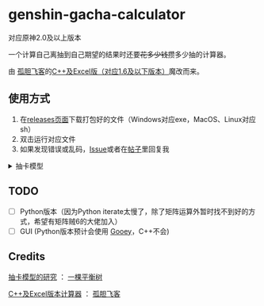 # genshin-gacha-calculator

对应原神2.0及以上版本

一个计算自己离抽到自己期望的结果时还要~~花多少钱~~攒多少抽的计算器。

由 [孤胆飞客](https://bbs.nga.cn/nuke.php?func=ucp&uid=43116386)的[C++及Excel版（对应1.6及以下版本）](https://bbs.nga.cn/read.php?tid=26447862)魔改而来。

## 使用方式
1. 在[releases页面](https://github.com/Mark9804/genshin-gacha-calculator/releases)下载打包好的文件（Windows对应exe，MacOS、Linux对应sh）
2. 双击运行对应文件
3. 如果发现错误或乱码，[Issue](https://github.com/Mark9804/genshin-gacha-calculator/issues/new)或者在[帖子](https://bbs.nga.cn/read.php?tid=27989098)里回复我

<details>
<summary>抽卡模型</summary>

## 抽卡模型（来自： [一棵平衡树](https://space.bilibili.com/6165300)）

### 基础模型

#### 轮盘选择法

轮盘选择法是经常应用于随机选择权重不同的多类物品的算法。类似于超市中常见的大转盘抽奖，转动转盘，转盘停下的位置是随机的，因此指针指向某类物品的概率正比于某类物品所占面积。

![img](https://i0.hdslb.com/bfs/article/b489443c990bb7270bd0586affd3cce60961e67c.png@942w_609h_progressive.webp)

计算机中的实现也很容易，给定物品 ![A_1%2CA_2%2C%20%5Cdots%20A_n](https://api.bilibili.com/x/web-frontend/mathjax/tex?formula=A_1%2CA_2%2C%20%5Cdots%20A_n) ，各自权重为 ![W_1%2CW_2%2C%20%5Cdots%20W_n](https://api.bilibili.com/x/web-frontend/mathjax/tex?formula=W_1%2CW_2%2C%20%5Cdots%20W_n) 。随机一个在 ![%5B1%2C%5Csum_%5Cnolimits%7Bi%3D1%7D%5En%7BW_i%7D%5D](https://api.bilibili.com/x/web-frontend/mathjax/tex?formula=%5B1%2C%5Csum_%5Cnolimits%7Bi%3D1%7D%5En%7BW_i%7D%5D) 上均匀分布的整数 ![R](https://api.bilibili.com/x/web-frontend/mathjax/tex?formula=R) ， ![R](https://api.bilibili.com/x/web-frontend/mathjax/tex?formula=R) 落在区间 ![%5B%5Csum_%5Cnolimits%7Bi%3D1%7D%5E%7Bj-1%7D%7BW_i%7D%2B1%2C%5Csum_%5Cnolimits%7Bi%3D1%7D%5E%7Bj%7D%7BW_i%7D%5D](https://api.bilibili.com/x/web-frontend/mathjax/tex?formula=%5B%5Csum_%5Cnolimits%7Bi%3D1%7D%5E%7Bj-1%7D%7BW_i%7D%2B1%2C%5Csum_%5Cnolimits%7Bi%3D1%7D%5E%7Bj%7D%7BW_i%7D%5D) 即是选中了物品 ![A_j](https://api.bilibili.com/x/web-frontend/mathjax/tex?formula=A_j) 。

##### 适用于抽卡的轮盘选择法

如果完全根据权重来进行选择，实现让玩家必得某类物品的功能会比较繁琐。因此对朴素的轮盘选择法进行一点改变，设置权重和的上限 ![W_%7Bceil%7D](https://api.bilibili.com/x/web-frontend/mathjax/tex?formula=W_%7Bceil%7D) ，选取的随机数落在 ![%5B1%2Cmin(%5Csum_%5Cnolimits%7Bi%3D1%7D%5En%7BW_i%7D%2CW_%7Bceil%7D)%5D](https://api.bilibili.com/x/web-frontend/mathjax/tex?formula=%5B1%2Cmin(%5Csum_%5Cnolimits%7Bi%3D1%7D%5En%7BW_i%7D%2CW_%7Bceil%7D)%5D) ，并对物品按照从高优先级到低优先级的顺序编号。这样修改后，想要保证玩家必得某类物品时只需将其优先级设置为最高，并将其权重设置超过 ![W_%7Bceil%7D](https://api.bilibili.com/x/web-frontend/mathjax/tex?formula=W_%7Bceil%7D) ，即可简洁的实现必得某类物品。

**例子：**
>你是蒙德百货的售货员布兰琪小姐，接百货经理要求组织特卖活动鼓励旅行者来蒙德百货购物，以在与荣发商铺的竞争中取得优势。现在你想以购物满额度获得抽奖机会的方式来吸引旅行者。
> 
> 你认为购物每满一万摩拉获得一次抽奖机会比较合适，每次抽奖有10%概率获得大奖：蒙德百货一万摩拉代金券，有30%概率获得幸运奖：能治疗脱发的药，有60%的概率获得安慰奖：能用来盖房子的无相之雷方块。
> 
> 由于售货处正好有一个二十面骰子，你决定使用轮盘选择法进行抽奖，大奖权重2，幸运奖权重6，安慰奖权重12。骰子落到1-2时旅行者获得大奖，骰子落到3-8时旅行者获得幸运奖，骰子落到9-20时旅行者获得安慰奖。
> 
> 由于担心旅行者由于运气太背总是抽不到大奖，愤而前往荣发商铺购物，你贴心的设计了若连续9次抽奖都没有抽到大奖，下次抽奖大奖的权重变为20，这样骰子落到1-20时获得大奖，21-26时获得幸运奖，27-38时获得安慰奖。因为骰子产生的随机数上限为20，不可能落到21-38，此时旅行者必能够抽到大奖。
> 
> ![img](https://i0.hdslb.com/bfs/article/aea65cbbb15f358539845c0f252f1cfcfffc13ae.png@942w_159h_progressive.webp) 布兰琪小姐设计的抽奖系统
> 
> 现在你非常自信，使用这套抽奖规则开始了蒙德百货今日营业。旅行者已经来了，快向他推销吧！
> 
> ![img](https://i0.hdslb.com/bfs/article/016838ed75ac3c481d68ba0894a0bf3a790d6282.png@942w_629h_progressive.webp) 注意旅行者的头发

为方便讲解模型，本文之后的轮盘选均为![W_%7Bceil%7D%3D10000](https://api.bilibili.com/x/web-frontend/mathjax/tex?formula=W_%7Bceil%7D%3D10000) 的此类轮盘选择法。

### 决定抽到物品等级的机制

#### “保底”机制

每抽卡一次进行一次轮盘选以确定抽到什么等级的物品，常驻祈愿和角色活动祈愿各类物品的权重如下：

![%5Cbegin%7Barray%7D%7Bl%7D%0A%20%20%20%20W_%7B%E5%B8%B8%E9%A9%BB%E5%92%8C%E8%A7%92%E8%89%B2%E7%A5%88%E6%84%BF%E4%BA%94%E6%98%9F%7D%5Bi%5D%3D%0A%20%20%20%20%5Cleft%5C%7B%0A%20%20%20%20%20%20%20%20%20%20%20%20%5Cbegin%7Barray%7D%7Bl%7D%0A%20%20%20%20%20%20%20%20%20%20%20%2060%20%26%20(i%5Cleq73)%5C%5C%0A%20%20%20%20%20%20%20%20%20%20%20%2060%2B600%5Ccdot(i-73)%20%26%20(i%5Cgeq74)%0A%20%20%20%20%20%20%20%20%20%20%20%20%5Cend%7Barray%7D%0A%20%20%20%20%5Cright.%5C%5C%0A%20%20%20%20W_%7B%E5%B8%B8%E9%A9%BB%E5%92%8C%E8%A7%92%E8%89%B2%E7%A5%88%E6%84%BF%E5%9B%9B%E6%98%9F%7D%5Bj%5D%3D%0A%20%20%20%20%5Cleft%5C%7B%0A%20%20%20%20%20%20%20%20%20%20%20%20%5Cbegin%7Barray%7D%7Bl%7D%0A%20%20%20%20%20%20%20%20%20%20%20%20510%20%26%20%5Chfill(j%5Cleq8)%5C%5C%0A%20%20%20%20%20%20%20%20%20%20%20%20510%2B5100%5Ccdot(j-8)%20%26%20%5Chfill(j%5Cgeq9)%5C%5C%0A%20%20%20%20%20%20%20%20%20%20%20%20%5Cend%7Barray%7D%0A%20%20%20%20%5Cright.%5C%5C%0A%20%20%20%20W_%7B%E4%B8%89%E6%98%9F%E7%89%A9%E5%93%81%7D%3D9430%0A%5Cend%7Barray%7D](https://api.bilibili.com/x/web-frontend/mathjax/tex?formula=%5Cbegin%7Barray%7D%7Bl%7D%0A%20%20%20%20W_%7B%E5%B8%B8%E9%A9%BB%E5%92%8C%E8%A7%92%E8%89%B2%E7%A5%88%E6%84%BF%E4%BA%94%E6%98%9F%7D%5Bi%5D%3D%0A%20%20%20%20%5Cleft%5C%7B%0A%20%20%20%20%20%20%20%20%20%20%20%20%5Cbegin%7Barray%7D%7Bl%7D%0A%20%20%20%20%20%20%20%20%20%20%20%2060%20%26%20(i%5Cleq73)%5C%5C%0A%20%20%20%20%20%20%20%20%20%20%20%2060%2B600%5Ccdot(i-73)%20%26%20(i%5Cgeq74)%0A%20%20%20%20%20%20%20%20%20%20%20%20%5Cend%7Barray%7D%0A%20%20%20%20%5Cright.%5C%5C%0A%20%20%20%20W_%7B%E5%B8%B8%E9%A9%BB%E5%92%8C%E8%A7%92%E8%89%B2%E7%A5%88%E6%84%BF%E5%9B%9B%E6%98%9F%7D%5Bj%5D%3D%0A%20%20%20%20%5Cleft%5C%7B%0A%20%20%20%20%20%20%20%20%20%20%20%20%5Cbegin%7Barray%7D%7Bl%7D%0A%20%20%20%20%20%20%20%20%20%20%20%20510%20%26%20%5Chfill(j%5Cleq8)%5C%5C%0A%20%20%20%20%20%20%20%20%20%20%20%20510%2B5100%5Ccdot(j-8)%20%26%20%5Chfill(j%5Cgeq9)%5C%5C%0A%20%20%20%20%20%20%20%20%20%20%20%20%5Cend%7Barray%7D%0A%20%20%20%20%5Cright.%5C%5C%0A%20%20%20%20W_%7B%E4%B8%89%E6%98%9F%E7%89%A9%E5%93%81%7D%3D9430%0A%5Cend%7Barray%7D)

武器活动祈愿各类物品的权重如下：

![%5Cbegin%7Barray%7D%7Bl%7D%0A%20%20%20%20W_%7B%E6%AD%A6%E5%99%A8%E7%A5%88%E6%84%BF%E4%BA%94%E6%98%9F%7D%5Bi%5D%3D%0A%20%20%20%20%5Cleft%5C%7B%0A%20%20%20%20%20%20%20%20%20%20%20%20%5Cbegin%7Barray%7D%7Bl%7D%0A%20%20%20%20%20%20%20%20%20%20%20%2070%20%26%20%5Chfill(i%5Cleq62)%5C%5C%0A%20%20%20%20%20%20%20%20%20%20%20%2070%2B700%5Ccdot(i-62)%20%26%20%5Chfill(63%5Cleq%20i%5Cleq73)%5C%5C%0A%20%20%20%20%20%20%20%20%20%20%20%207770%2B350%5Ccdot(i-73)%20%26%20%5Chfill(i%5Cgeq74)%0A%20%20%20%20%20%20%20%20%20%20%20%20%5Cend%7Barray%7D%0A%20%20%20%20%5Cright.%5C%5C%0A%20%20%20%20W_%7B%E6%AD%A6%E5%99%A8%E7%A5%88%E6%84%BF%E5%9B%9B%E6%98%9F%7D%5Bj%5D%3D%0A%20%20%20%20%5Cleft%5C%7B%0A%20%20%20%20%20%20%20%20%20%20%20%20%5Cbegin%7Barray%7D%7Bl%7D%0A%20%20%20%20%20%20%20%20%20%20%20%20600%20%26%20%5Chfill(j%5Cleq7)%5C%5C%0A%20%20%20%20%20%20%20%20%20%20%20%206600%20%26%20%5Chfill(j%3D8)%5C%5C%0A%20%20%20%20%20%20%20%20%20%20%20%206600%2B3000%5Ccdot(j-8)%20%26%20%5Chfill(j%5Cgeq9)%5C%5C%0A%20%20%20%20%20%20%20%20%20%20%20%20%5Cend%7Barray%7D%0A%20%20%20%20%5Cright.%5C%5C%0A%20%20%20%20W_%7B%E4%B8%89%E6%98%9F%E7%89%A9%E5%93%81%7D%3D9330%0A%5Cend%7Barray%7D](https://api.bilibili.com/x/web-frontend/mathjax/tex?formula=%5Cbegin%7Barray%7D%7Bl%7D%0A%20%20%20%20W_%7B%E6%AD%A6%E5%99%A8%E7%A5%88%E6%84%BF%E4%BA%94%E6%98%9F%7D%5Bi%5D%3D%0A%20%20%20%20%5Cleft%5C%7B%0A%20%20%20%20%20%20%20%20%20%20%20%20%5Cbegin%7Barray%7D%7Bl%7D%0A%20%20%20%20%20%20%20%20%20%20%20%2070%20%26%20%5Chfill(i%5Cleq62)%5C%5C%0A%20%20%20%20%20%20%20%20%20%20%20%2070%2B700%5Ccdot(i-62)%20%26%20%5Chfill(63%5Cleq%20i%5Cleq73)%5C%5C%0A%20%20%20%20%20%20%20%20%20%20%20%207770%2B350%5Ccdot(i-73)%20%26%20%5Chfill(i%5Cgeq74)%0A%20%20%20%20%20%20%20%20%20%20%20%20%5Cend%7Barray%7D%0A%20%20%20%20%5Cright.%5C%5C%0A%20%20%20%20W_%7B%E6%AD%A6%E5%99%A8%E7%A5%88%E6%84%BF%E5%9B%9B%E6%98%9F%7D%5Bj%5D%3D%0A%20%20%20%20%5Cleft%5C%7B%0A%20%20%20%20%20%20%20%20%20%20%20%20%5Cbegin%7Barray%7D%7Bl%7D%0A%20%20%20%20%20%20%20%20%20%20%20%20600%20%26%20%5Chfill(j%5Cleq7)%5C%5C%0A%20%20%20%20%20%20%20%20%20%20%20%206600%20%26%20%5Chfill(j%3D8)%5C%5C%0A%20%20%20%20%20%20%20%20%20%20%20%206600%2B3000%5Ccdot(j-8)%20%26%20%5Chfill(j%5Cgeq9)%5C%5C%0A%20%20%20%20%20%20%20%20%20%20%20%20%5Cend%7Barray%7D%0A%20%20%20%20%5Cright.%5C%5C%0A%20%20%20%20W_%7B%E4%B8%89%E6%98%9F%E7%89%A9%E5%93%81%7D%3D9330%0A%5Cend%7Barray%7D)

模型中有两个计数器 ![i%2Cj](https://api.bilibili.com/x/web-frontend/mathjax/tex?formula=i%2Cj) ，其中![i](https://api.bilibili.com/x/web-frontend/mathjax/tex?formula=i) 表示此前已经连续 ![i-1](https://api.bilibili.com/x/web-frontend/mathjax/tex?formula=i-1) 抽没有抽到五星物品， ![j](https://api.bilibili.com/x/web-frontend/mathjax/tex?formula=j) 表示此前已经连续 ![j-1](https://api.bilibili.com/x/web-frontend/mathjax/tex?formula=j-1) 抽没有抽到四星物品。需要注意，每种类型的祈愿都有独立的计数器，且四星五星计数器独立。保底机制中，五星优先于四星，四星优先于三星。或许是为了程序实现方便，四星和五星物品的实际综合概率均略高于公示概率。

### 决定抽到物品类别的机制

#### “概率UP”机制

角色活动祈愿、武器活动祈愿中有“概率UP”机制。在确定抽取到的物品星级后，会按照UP规则划分抽取物品类别。

角色活动祈愿UP规则为：若上次抽到的五星为非UP五星，本次必定抽到UP五星。若上次抽到的五星是UP五星，本次有50%的概率抽到UP五星。

武器活动祈愿UP规则为：若上次抽到的五星为非UP五星，本次必定抽到UP五星。若上次抽到的五星是UP五星，本次有75%的概率抽到UP五星。

抽取到UP类型物品时，UP类型物品中各物品均分概率。当未触发UP机制时，抽到的类型内各项物品均分概率，注意这其中也包含UP物品。注意，当UP池轮换时，保底计数器和上次抽到的五星是否为UP五星的记录不重置。

#### “平稳”机制

常驻祈愿中四星及五星物品、角色活动祈愿中四星物品、武器活动祈愿中的四星物品有“平稳”机制。在确定抽取到的物品星级并未触发UP机制时，会按照平稳机制确定抽到物品是角色还是武器。当很长时间没有抽到角色时，下次抽取更可能获得角色。当很长时间没有抽到武器时，下次抽取更可能获得武器。这样的机制可以避免玩家有角色却没有武器，或有武器却没有角色的情况出现。

启用平稳机制时，进行一次轮盘选以确定抽到什么类别的物品，武器和角色各有权重，权重如下：

常驻祈愿五星：

![W_%7B%E5%B8%B8%E9%A9%BB%E7%A5%88%E6%84%BF%E4%BA%94%E6%98%9F%7D%5Bi%5D%3D%0A%5Cleft%5C%7B%0A%20%20%20%20%5Cbegin%7Barray%7D%7Bl%7D%0A%20%20%20%2030%20%26%20%5Chfill(i%5Cleq147)%5C%5C%0A%20%20%20%2030%2B300%5Ccdot(i-147)%20%26%20%5Chfill(i%5Cgeq148)%5C%5C%0A%20%20%20%20%5Cend%7Barray%7D%0A%5Cright.%5C%5C](https://api.bilibili.com/x/web-frontend/mathjax/tex?formula=W_%7B%E5%B8%B8%E9%A9%BB%E7%A5%88%E6%84%BF%E4%BA%94%E6%98%9F%7D%5Bi%5D%3D%0A%5Cleft%5C%7B%0A%20%20%20%20%5Cbegin%7Barray%7D%7Bl%7D%0A%20%20%20%2030%20%26%20%5Chfill(i%5Cleq147)%5C%5C%0A%20%20%20%2030%2B300%5Ccdot(i-147)%20%26%20%5Chfill(i%5Cgeq148)%5C%5C%0A%20%20%20%20%5Cend%7Barray%7D%0A%5Cright.%5C%5C)

常驻及角色活动祈愿四星：

![W_%7B%E5%B8%B8%E9%A9%BB%E5%92%8C%E8%A7%92%E8%89%B2%E7%A5%88%E6%84%BF%E5%9B%9B%E6%98%9F%7D%5Bj%5D%3D%0A%5Cleft%5C%7B%0A%20%20%20%20%5Cbegin%7Barray%7D%7Bl%7D%0A%20%20%20%20255%20%26%20(j%5Cleq17)%5C%5C%0A%20%20%20%20255%2B2550%5Ccdot(j-17)%20%26%20(j%5Cgeq18)%0A%20%20%20%20%5Cend%7Barray%7D%0A%5Cright.%5C%5C](https://api.bilibili.com/x/web-frontend/mathjax/tex?formula=W_%7B%E5%B8%B8%E9%A9%BB%E5%92%8C%E8%A7%92%E8%89%B2%E7%A5%88%E6%84%BF%E5%9B%9B%E6%98%9F%7D%5Bj%5D%3D%0A%5Cleft%5C%7B%0A%20%20%20%20%5Cbegin%7Barray%7D%7Bl%7D%0A%20%20%20%20255%20%26%20(j%5Cleq17)%5C%5C%0A%20%20%20%20255%2B2550%5Ccdot(j-17)%20%26%20(j%5Cgeq18)%0A%20%20%20%20%5Cend%7Barray%7D%0A%5Cright.%5C%5C)

武器活动祈愿四星：

![W_%7B%E6%AD%A6%E5%99%A8%E7%A5%88%E6%84%BF%E5%9B%9B%E6%98%9F%7D%5Bj%5D%3D%0A%5Cleft%5C%7B%0A%20%20%20%20%5Cbegin%7Barray%7D%7Bl%7D%0A%20%20%20%20300%20%26%20(j%5Cleq15)%5C%5C%0A%20%20%20%20300%2B3000%5Ccdot(j-15)%20%26%20(j%5Cgeq16)%0A%20%20%20%20%5Cend%7Barray%7D%0A%5Cright.%5C%5C](https://api.bilibili.com/x/web-frontend/mathjax/tex?formula=W_%7B%E6%AD%A6%E5%99%A8%E7%A5%88%E6%84%BF%E5%9B%9B%E6%98%9F%7D%5Bj%5D%3D%0A%5Cleft%5C%7B%0A%20%20%20%20%5Cbegin%7Barray%7D%7Bl%7D%0A%20%20%20%20300%20%26%20(j%5Cleq15)%5C%5C%0A%20%20%20%20300%2B3000%5Ccdot(j-15)%20%26%20(j%5Cgeq16)%0A%20%20%20%20%5Cend%7Barray%7D%0A%5Cright.%5C%5C)

权重表达式中的参数 ![x](https://api.bilibili.com/x/web-frontend/mathjax/tex?formula=x) 表示此前已经连续![x-1](https://api.bilibili.com/x/web-frontend/mathjax/tex?formula=x-1) 抽没有抽到本类物品。如常驻祈愿中已有148抽没有抽到五星角色，74抽没有抽到五星武器时抽卡一次抽到了五星，有 ![W_%7B%E8%A7%92%E8%89%B2%7D%3D630%2CW_%7B%E6%AD%A6%E5%99%A8%7D%3D30](https://api.bilibili.com/x/web-frontend/mathjax/tex?formula=W_%7B%E8%A7%92%E8%89%B2%7D%3D630%2CW_%7B%E6%AD%A6%E5%99%A8%7D%3D30) 。“平稳”机制中优先级按照权重排序，权重最大的优先级最高。

</details>

## TODO

- [ ] Python版本（因为Python iterate太慢了，除了矩阵运算外暂时找不到好的方式，希望有矩阵贼6的大佬加入）
- [ ] GUI (Python版本预计会使用 [Gooey](https://github.com/chriskiehl/Gooey)，C++不会)

## Credits

[抽卡模型的研究](https://www.bilibili.com/read/cv10468091) ： [一棵平衡树](https://space.bilibili.com/6165300)

[C++及Excel版本计算器](https://bbs.nga.cn/read.php?tid=26447862) ： [孤胆飞客](https://bbs.nga.cn/nuke.php?func=ucp&uid=43116386)

